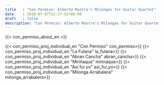 ```yaml
---
title   : "Con Permiso: Alberto Mastra's Milongas for Guitar Quartet"
date    : 2018-07-07T12:37:52+06:00
draft   : false
description: "Con Permiso: Alberto Mastra's Milongas for Guitar Quartet"
---
```


{{< con_permiso_about_en >}}


{{< con_permiso_proj_individual_en "Con Permiso" con_permiso>}}
{{< con_permiso_proj_individual_en "La Fulana" la_fulana>}}
{{< con_permiso_proj_individual_en "Abran Cancha" abran_cancha>}}
{{< con_permiso_proj_individual_en "Miriñaque" mirinaque>}}
{{< con_permiso_proj_individual_en "Así fui yo" asi_fui_yo>}}
{{< con_permiso_proj_individual_en "Milonga Arrabalera" milonga_arrabalera>}}



